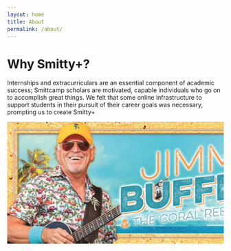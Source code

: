 ```yaml
---
layout: home
title: About
permalink: /about/
---
```


<div class="jumbotron">
  <h1 class="display-4">Why Smitty+?</h1>

  <p class="lead">Internships and extracurriculars are an essential component of academic success; Smittcamp scholars are motivated, capable individuals who go on to accomplish great things. We felt that some online infrastructure to support students in their pursuit of their career goals was necessary, prompting us to create Smitty+<br /> </p>
</div>



![Buffett](/images/download.png)

